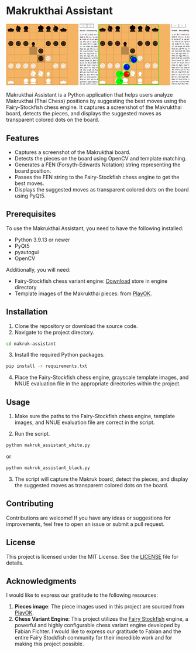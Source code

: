 # Makrukthai Assistant
![Makrukthai Assistant Screenshot](https://raw.githubusercontent.com/natstpt/Makrukthai-Assistant/main/screencapture3.png)

Makrukthai Assistant is a Python application that helps users analyze Makrukthai (Thai Chess) positions by suggesting the best moves using the Fairy-Stockfish chess engine. It captures a screenshot of the Makrukthai board, detects the pieces, and displays the suggested moves as transparent colored dots on the board.

## Features

- Captures a screenshot of the Makrukthai board.
- Detects the pieces on the board using OpenCV and template matching.
- Generates a FEN (Forsyth-Edwards Notation) string representing the board position.
- Passes the FEN string to the Fairy-Stockfish chess engine to get the best moves.
- Displays the suggested moves as transparent colored dots on the board using PyQt5.

## Prerequisites

To use the Makrukthai Assistant, you need to have the following installed:

- Python 3.9.13 or newer
- PyQt5
- pyautogui
- OpenCV

Additionally, you will need:

- Fairy-Stockfish chess variant engine: [Download](https://github.com/ianfab/Fairy-Stockfish) store in engine directory
- Template images of the Makrukthai pieces: from [PlayOK](https://www.playok.com/th/makruk/).

## Installation

1. Clone the repository or download the source code.
2. Navigate to the project directory.

```bash
cd makruk-assistant
```

3. Install the required Python packages.

```bash
pip install -r requirements.txt
```

4. Place the Fairy-Stockfish chess engine, grayscale template images, and NNUE evaluation file in the appropriate directories within the project.

## Usage

1. Make sure the paths to the Fairy-Stockfish chess engine, template images, and NNUE evaluation file are correct in the script.

2. Run the script.

```bash
python makruk_assistant_white.py
```

or

```bash
python makruk_assistant_black.py
```

3. The script will capture the Makruk board, detect the pieces, and display the suggested moves as transparent colored dots on the board.

## Contributing

Contributions are welcome! If you have any ideas or suggestions for improvements, feel free to open an issue or submit a pull request.

## License

This project is licensed under the MIT License. See the [LICENSE](LICENSE) file for details.

## Acknowledgments

I would like to express our gratitude to the following resources:

1. **Pieces image**: The piece images used in this project are sourced from [PlayOK](https://www.playok.com/th/makruk/).
2. **Chess Variant Engine**: This project utilizes the [Fairy Stockfish](https://github.com/ianfab/Fairy-Stockfish) engine, a powerful and highly configurable chess variant engine developed by Fabian Fichter. I would like to express our gratitude to Fabian and the entire Fairy Stockfish community for their incredible work and for making this project possible.
